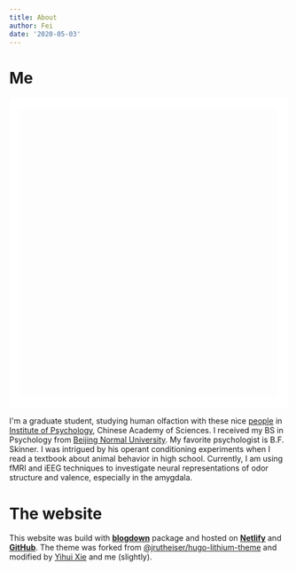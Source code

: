 ```yaml
---
title: About
author: Fei
date: '2020-05-03'
---
```

# Me

<style type="text/css">
div#photo {
    background: url('/./about_files/logo.jpg');
    background-size: contain;
    background-repeat: no-repeat;
    background-position:center;
    width: 100%;
    height: 560px;
    text-align: center;
    display: block;
    float: none;
    align: center;
    -webkit-transition: background-image 0.5s ease-in-out;
    transition: background-image 0.5s ease-in-out;
    box-shadow: 0px 0px 10px 20px white inset;
}
div#photo:hover {
    background: url('/./about_files/guf_small_43.jpg');
    background-size:contain;
    background-repeat: no-repeat;
    background-position:center;
    -webkit-transition: background-image 0.5s ease-in-out;
    transition: background-image 0.5s ease-in-out;
    box-shadow: 0px 0px 10px 20px white inset;
}
</style>

<div id="photo"></div>

<!--<a id=me href="/./about_files/guf.jpg" title="Click to view high resolution image" target=“_blank”><img src="/./about_files/guf_small_43.jpg" alt="My photo" width="80%"/></a>-->
<!-- <img src="/./about_files/guf.jpg" alt="My photo" width="80%"/> -->

I'm a graduate student, studying human olfaction with these nice [people](http://zhouw.psych.ac.cn/people.html) in [Institute of Psychology](http://www.psych.ac.cn/), Chinese Academy of Sciences. I received my BS in Psychology from [Beijing Normal University](http://psych.bnu.edu.cn/). My favorite psychologist is B.F. Skinner. I was intrigued by his operant conditioning experiments when I read a textbook about animal behavior in high school. Currently, I am using fMRI and iEEG techniques to investigate neural representations of odor structure and valence, especially in the amygdala.

# The website

This website was build with [**blogdown**](https://github.com/rstudio/blogdown) package and hosted on [**Netlify**](https://gufei.netlify.app/) and [**GitHub**](https://flashsherlock.github.io/). The theme was forked from [@jrutheiser/hugo-lithium-theme](https://github.com/jrutheiser/hugo-lithium-theme) and modified by [Yihui Xie](https://yihui.org/) and me (slightly).